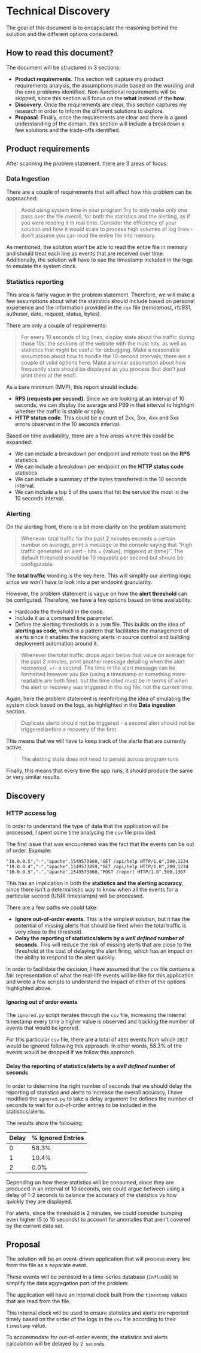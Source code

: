 # Technical Discovery
The goal of this document is to encapsulate the reasoning behind the solution and the different options considered.

## How to read this document?
The document will be structured in 3 sections:
* **Product requirements**. This section will capture my product requirements analysis, the assumptions made based on the wording and the core problems identified. Non-functional requirements will be skipped, since this section will focus on the **what** instead of the **how**. 
* **Discovery**. Once the requirements are clear, this section captures my research in order to inform the different solutions to explore.
* **Proposal**. Finally, once the requirements are clear and there is a good understanding of the domain, this section will include a breakdown a few solutions and the trade-offs identified.

## Product requirements
After scanning the problem statement, there are 3 areas of focus:

### Data Ingestion
There are a couple of requirements that will affect how this problem can be approached:

> Avoid using system time in your program
> Try to only make only one pass over the file overall, for both the statistics and the alerting, as if you were reading it in real time.
> Consider the efficiency of your solution and how it would scale to process high volumes of log lines - don't assume you can read the entire file into memory

As mentioned, the solution won't be able to read the entire file in memory and should treat each line as events that are received over time. Additionally, the solution will have to use the timestamp included in the logs to emulate the system clock.

### Statistics reporting
This area is fairly vague in the problem statement. Therefore, we will make a few assumptions about what the statistics should include based on personal experience and the information provided in the `csv` file (remotehost, rfc931, authuser, date, request, status, bytes).

There are only a couple of requirements:
> For every 10 seconds of log lines, display stats about the traffic during those 10s: the sections of the website with the most hits, as well as statistics that might be useful for debugging.
> Make a reasonable assumption about how to handle the 10-second intervals, there are a couple of valid options here. Make a similar assumption about how frequently stats should be displayed as you process (but don't just print them at the end!).

As a bare minimum (MVP), this report should include: 
* **RPS (requests per second)**. Since we are looking at an interval of 10 seconds, we can display the average and P99 in that interval to highlight whether the traffic is stable or spiky. 
* **HTTP status code**. This could be a count of 2xx, 3xx, 4xx and 5xx errors observed in the 10 seconds interval.

Based on time availability, there are a few areas where this could be expanded:
* We can include a breakdown per endpoint and remote host on the **RPS** statistics.
* We can include a breakdown per endpoint on the **HTTP status code** statistics.
* We can include a summary of the bytes transferred in the 10 seconds interval.
* We can include a top 5 of the users that hit the service the most in the 10 seconds interval.

### Alerting
On the alerting front, there is a bit more clarity on the problem statement:

> Whenever total traffic for the past 2 minutes exceeds a certain number on average, print a message to the console saying that “High traffic generated an alert - hits = {value}, triggered at {time}”. The default threshold should be 10 requests per second but should be configurable.

The **total traffic** wording is the key here. This will simplify our alerting logic since we won't have to look into a per endpoint granularity. 

However, the problem statement is vague on how the **alert threshold** can be configured. Therefore, we have a few options based on time availability:
* Hardcode the threshold in the code.
* Include it as a command line parameter.
* Define the alerting thresholds in a `JSON` file. This builds on the idea of **alerting as code**, which is a pattern that facilitates the management of alerts since it enables the tracking alerts in source control and building deployment automation around it.

> Whenever the total traffic drops again below that value on average for the past 2 minutes, print another message detailing when the alert recovered, +/- a second.
> The time in the alert message can be formatted however you like (using a timestamp or something more readable are both fine), but the time cited must be in terms of when the alert or recovery was triggered in the log file, not the current time.

Again, here the problem statement is reenforcing the idea of emulating the system clock based on the logs, as highlighted in the **Data ingestion** section.

> Duplicate alerts should not be triggered - a second alert should not be triggered before a recovery of the first.

This means that we will have to keep track of the alerts that are currently active.

> The alerting state does not need to persist across program runs

Finally, this means that every time the app runs, it should produce the same or very similar results.

## Discovery
### HTTP access log
In order to understand the type of data that the application will be processed, I spent some time analysing the `csv` file provided.

The first issue that was encountered was the fact that the events can be out of order. Example:

```
"10.0.0.5","-","apache",1549573860,"GET /api/help HTTP/1.0",200,1234
"10.0.0.4","-","apache",1549573859,"GET /api/help HTTP/1.0",200,1234
"10.0.0.5","-","apache",1549573860,"POST /report HTTP/1.0",500,1307
```

This has an implication in both the **statistics and the alerting accuracy**, since there isn't a deterministic way to know when all the events for a particular second (UNIX timestamps) will be processed.

There are a few paths we could take:
* **Ignore out-of-order events**. This is the simplest solution, but it has the potential of missing alerts that should be fired when the total traffic is very close to the threshold.
* **Delay the reporting of statistics/alerts by a *well defined* number of seconds**. This will reduce the risk of missing alerts that are close to the threshold at the cost of delaying the alert firing, which has an impact on the ability to respond to the alert quickly.

In order to facilidate the decision, I have assumed that the `csv` file contains a fair representation of what the real-life events will be like for this application and wrote a few scripts to understand the impact of either of the options highlighted above.

#### Ignoring out of order events
The `ignored.py` script iterates through the `csv` file, increasing the internal timestamp every time a higher value is observed and tracking the number of events that would be ignored.

For this particular `csv` file, there are a total of `4831` events from which `2817` would be ignored following this approach. In other words, 58.3% of the events would be dropped if we follow this approach.

#### Delay the reporting of statistics/alerts by a *well defined* number of seconds
In order to determine the right number of seconds that we should delay the reporting of statistics and alerts to increase the overall accuracy, I have modified the `ignored.py` to take a delay argument the defines the number of seconds to wait for out-of-order entries to be included in the statistics/alerts.

The results show the following:

| Delay | % Ignored Entries |
| ----- | ----------------- |
|     0 |             58.3% |
|     1 |             10.4% |
|     2 |              0.0% |

Depending on how these statistics will be consumed, since they are produced in an interval of 10 seconds, one could argue between using a delay of 1-2 seconds to balance the accuracy of the statistics vs how quickly they are displayed.

For alerts, since the threshold is 2 minutes, we could consider bumping even higher (5 to 10 seconds) to account for anomalies that aren't covered by the current data set.

## Proposal

The solution will be an event-driven application that will process every line from the file as a separate event.

These events will be persisted in a time-series database (`InfluxDB`) to simplify the data aggregation part of the problem.

The application will have an internal clock built from the `timestamp` values that are read from the file.

This internal clock will be used to ensure statistics and alerts are reported timely based on the order of the logs in the `csv` file according to their `timestamp` value.

To accommodate for out-of-order events, the statistics and alerts calculation will be delayed by `2 seconds`.